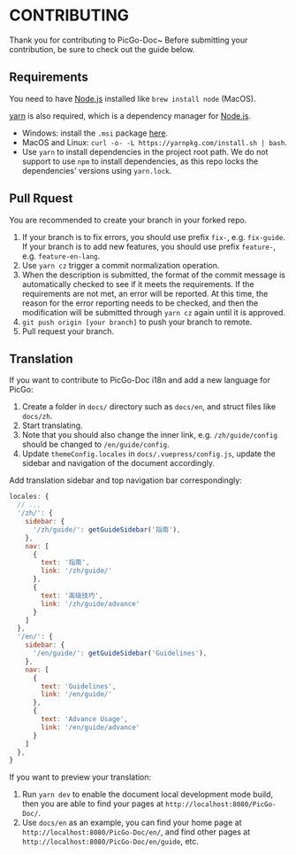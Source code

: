 # CONTRIBUTING

Thank you for contributing to PicGo-Doc\~ Before submitting your contribution, be sure to check out the guide below.

## Requirements

You need to have [Node.js](https://nodejs.org/en/) installed like `brew install node` (MacOS).

[yarn](https://classic.yarnpkg.com/en/) is also required, which is a dependency manager for [Node.js](https://nodejs.org/en/).

- Windows: install the `.msi` package [here](https://classic.yarnpkg.com/en/docs/install#windows-stable).
- MacOS and Linux: `curl -o- -L https://yarnpkg.com/install.sh | bash`.
- Use `yarn` to install dependencies in the project root path. We do not support to use `npm` to install dependencies, as this repo locks the dependencies' versions using `yarn.lock`.

## Pull Rquest

You are recommended to create your branch in your forked repo.

1. If your branch is to fix errors, you should use prefix `fix-`, e.g. `fix-guide`. If your branch is to add new features, you should use prefix `feature-`, e.g. `feature-en-lang`.
2. Use  `yarn cz` trigger a commit normalization operation.
3. When the description is submitted, the format of the commit message is automatically checked to see if it meets the requirements. If the requirements are not met, an error will be reported. At this time, the reason for the error reporting needs to be checked, and then the modification will be submitted through `yarn cz` again until it is approved.
4. `git push origin [your branch]` to push your branch to remote.
5. Pull request your branch.


## Translation

If you want to contribute to PicGo-Doc i18n and add a new language for PicGo:

1. Create a folder in `docs/` directory such as `docs/en`, and struct files like `docs/zh`.
2. Start translating.
3. Note that you should also change the inner link, e.g. `/zh/guide/config` should be changed to `/en/guide/config`.
4. Update `themeConfig.locales`  in `docs/.vuepress/config.js`, update the sidebar and navigation of the document accordingly.

Add translation sidebar and top navigation bar correspondingly:

```js
locales: {
  // ...
  '/zh/': {
    sidebar: {
      '/zh/guide/': getGuideSidebar('指南'),
    },
    nav: [
      {
        text: '指南',
        link: '/zh/guide/'
      },
      {
        text: '高级技巧',
        link: '/zh/guide/advance'
      }
    ]
  },
  '/en/': {
    sidebar: {
      '/en/guide/': getGuideSidebar('Guidelines'),
    },
    nav: [
      {
        text: 'Guidelines',
        link: '/en/guide/'
      },
      {
        text: 'Advance Usage',
        link: '/en/guide/advance'
      }
    ]
  },
}
```

If you want to preview your translation:

1. Run `yarn dev` to enable the document local development mode build, then you are able to find your pages at `http://localhost:8080/PicGo-Doc/`.
2. Use `docs/en` as an example, you can find your home page at `http://localhost:8080/PicGo-Doc/en/`, and find other pages at `http://localhost:8080/PicGo-Doc/en/guide`, etc.
